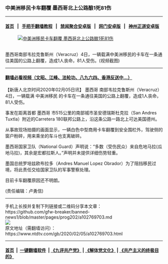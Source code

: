 ### 中美洲移民卡车翻覆 墨西哥北上公路酿1死81伤
------------------------

#### [首页](https://github.com/gfw-breaker/banned-news1/blob/master/README.md) &nbsp;&nbsp;|&nbsp;&nbsp; [手把手翻墙教程](https://github.com/gfw-breaker/guides/wiki) &nbsp;&nbsp;|&nbsp;&nbsp; [禁闻聚合安卓版](https://github.com/gfw-breaker/bn-android) &nbsp;&nbsp;|&nbsp;&nbsp; [网门安卓版](https://github.com/oGate2/oGate) &nbsp;&nbsp;|&nbsp;&nbsp; [神州正道安卓版](https://github.com/SzzdOgate/update) 



<div><div class="featured_image">
 <a href="https://i.ntdtv.com/assets/uploads/2020/02/1-63.jpg" target="_blank">
  <figure>
   <img alt="中美洲移民卡车翻覆 墨西哥北上公路酿1死81伤" src="https://i.ntdtv.com/assets/uploads/2020/02/1-63-800x450.jpg"/>
  </figure><br/>
 </a>
 <span class="caption">
  墨西哥南部韦拉克鲁斯州（Veracruz）4日，一辆载满中美洲移民的卡车在一条通往美国的公路上翻覆，造成1人丧命，81人受伤。(视频截图)
 </span>
</div>
</div><hr/>

#### [翻墙必看视频（文昭、江峰、法轮功、八九六四、香港反送中...）](https://github.com/gfw-breaker/banned-news1/blob/master/pages/link3.md)

<div><div class="post_content" itemprop="articleBody">
 <p>
  【新唐人北京时间2020年02月05日讯】
  <ok href="https://www.ntdtv.com/gb/墨西哥.htm">
   墨西哥
  </ok>
  南部韦拉克鲁斯州（Veracruz）4日，一辆载满
  <ok href="https://www.ntdtv.com/gb/中美洲移民.htm">
   中美洲移民
  </ok>
  的卡车在一条通往美国的公路上翻覆，造成1人丧命，81人受伤。
 </p>
 <p>
  事发在距离首都
  <ok href="https://www.ntdtv.com/gb/墨西哥.htm">
   墨西哥
  </ok>
  市515公里的南部城市圣安德瑞斯杜克拉（San Andres Tuxtla）附近的Carretera 180联邦公路上，沿这条公路一路北上可达美国德州。
 </p>
 <p>
  从事故现场拍摄的画面显示，一辆白色中型商用卡车翻覆到安全围栏外，驾驶侧的窗户粉碎，用来乘坐的车斗也支离破碎。
 </p>
 <p>
  墨西哥国家卫队（National Guard）声明说：“多数（受伤民众）来自危地马拉(瓜地马拉)，其余是宏都拉斯人。”声明并未提供详细伤势轻重。
 </p>
 <p>
  墨国总统罗培兹欧布拉多（Andres Manuel Lopez Obrador）为了阻挡移民过境，将此责任交给国家卫队的军事警察处理。
 </p>
 <div class="video_fit_container">
 </div>
 <p>
  目前卡车翻覆原因还不明朗。
 </p>
 <p>
  (责任编辑：卢勇信)
 </p>
 <div class="single_ad">
 </div>
</div>
</div>
<hr/>
手机上长按并复制下列链接或二维码分享本文章：<br/>
https://github.com/gfw-breaker/banned-news1/blob/master/pages/prog202/a102769703.md <br/>
<a href='https://github.com/gfw-breaker/banned-news1/blob/master/pages/prog202/a102769703.md'><img src='https://github.com/gfw-breaker/banned-news1/blob/master/pages/prog202/a102769703.md.png'/></a> <br/>
原文地址（需翻墙访问）：https://www.ntdtv.com/gb/2020/02/05/a102769703.html


------------------------
#### [首页](https://github.com/gfw-breaker/banned-news1/blob/master/README.md) &nbsp;|&nbsp; [一键翻墙软件](https://github.com/gfw-breaker/nogfw/blob/master/README.md) &nbsp;| [《九评共产党》](https://github.com/gfw-breaker/9ping.md/blob/master/README.md#九评之一评共产党是什么) | [《解体党文化》](https://github.com/gfw-breaker/jtdwh.md/blob/master/README.md) | [《共产主义的终极目的》](https://github.com/gfw-breaker/gczydzjmd.md/blob/master/README.md)


<img src='http://gfw-breaker.win/banned-news/pages/prog202/a102769703.md' width='0px' height='0px'/>